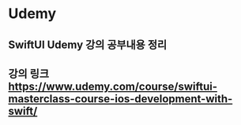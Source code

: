 # Udemy

## SwiftUI Udemy 강의 공부내용 정리

## 강의 링크 <https://www.udemy.com/course/swiftui-masterclass-course-ios-development-with-swift/>
